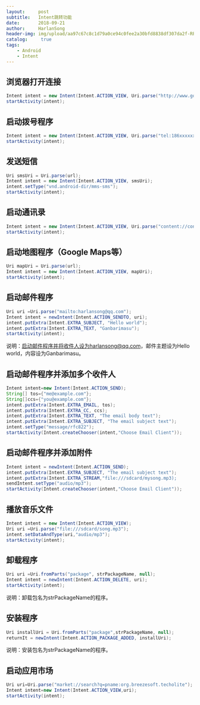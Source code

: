 ```yaml
---
layout:     post
subtitle:   Intent跳转功能
date:       2018-09-21
author:     HarlanSong
header-img: img/upload/aa97c67c8c1d79a0ce94c0fee2a30bfd8838df307da2f-RPC97X.jpg
catalog: 	 true
tags:
    - Android
    - Intent
---
```


## 浏览器打开连接

```java
Intent intent = new Intent(Intent.ACTION_VIEW, Uri.parse("http://www.google.com"));  
startActivity(intent);
```
 

## 启动拨号程序
```java
Intent intent = new Intent(Intent.ACTION_VIEW, Uri.parse("tel:186xxxxxxxx"));
startActivity(intent);
```

## 发送短信

```java
Uri smsUri = Uri.parse(url);
Intent intent = new Intent(Intent.ACTION_VIEW, smsUri);
intent.setType("vnd.android-dir/mms-sms");
startActivity(intent);
```

## 启动通讯录

```java
Intent intent = new Intent(Intent.ACTION_VIEW, Uri.parse("content://contacts/people/1"));
startActivity(intent);
```

## 启动地图程序（Google Maps等）
```java
Uri mapUri = Uri.parse(url);
Intent intent = new Intent(Intent.ACTION_VIEW, mapUri);
startActivity(intent);
```

## 启动邮件程序

```java
Uri uri =Uri.parse("mailto:harlansong@qq.com");
Intent intent = newIntent(Intent.ACTION_SENDTO, uri);
intent.putExtra(Intent.EXTRA_SUBJECT, "Hello world");
intent.putExtra(Intent.EXTRA_TEXT, "Ganbarimasu");
startActivity(intent);
```
说明：启动邮件程序并将收件人设为harlansong@qq.com，邮件主题设为Hello world，内容设为Ganbarimasu。

## 启动邮件程序并添加多个收件人

```java
Intent intent=new Intent(Intent.ACTION_SEND);     
String[] tos={"me@example.com"};     
String[]ccs={"you@example.com"};     
intent.putExtra(Intent.EXTRA_EMAIL, tos);     
intent.putExtra(Intent.EXTRA_CC, ccs);     
intent.putExtra(Intent.EXTRA_TEXT, "The email body text");     
intent.putExtra(Intent.EXTRA_SUBJECT, "The email subject text");     
intent.setType("message/rfc822");     
startActivity(Intent.createChooser(intent,"Choose Email Client"));
```

## 启动邮件程序并添加附件

```java
Intent intent = newIntent(Intent.ACTION_SEND);   
intent.putExtra(Intent.EXTRA_SUBJECT, "The email subject text");    
intent.putExtra(Intent.EXTRA_STREAM,"file:///sdcard/mysong.mp3);   
sendIntent.setType("audio/mp3");   
startActivity(Intent.createChooser(intent,"Choose Email Client"));
```

## 播放音乐文件

```java
Intent intent = new Intent(Intent.ACTION_VIEW);
Uri uri =Uri.parse("file:///sdcard/song.mp3");
intent.setDataAndType(uri,"audio/mp3");
startActivity(intent);
```
 

## 卸载程序

```java
Uri uri =Uri.fromParts("package", strPackageName, null);   
Intent intent = newIntent(Intent.ACTION_DELETE, uri);   
startActivity(intent);
```
说明：卸载包名为strPackageName的程序。

 
## 安装程序

```java
Uri installUri = Uri.fromParts("package",strPackageName, null);
returnIt = newIntent(Intent.ACTION_PACKAGE_ADDED, installUri);
```
 说明：安装包名为strPackageName的程序。

## 启动应用市场

```java
Uri uri=Uri.parse("market://search?q=pname:org.breezesoft.techolite");
Intent intent=new Intent(Intent.ACTION_VIEW,uri);
startActivity(intent);
```